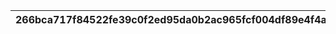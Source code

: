 |266bca717f84522fe39c0f2ed95da0b2ac965fcf004df89e4f4af0e279021134|7034dd9b5900c279c0d3d3856567b24c4f399cacb1f324cbb94f371f69da7386|3c345a1aafe5a0a47e57d71ffb4ed6a35455629764b9c5a00ccf90ee56e091e6|6f06e8f5c574a4d7dfab5b79251a30e922906bdf5791bb93143a3a5149a6d8d4|91975a952fc006fcb8c8241e4249aa3a99809294c4b5bd9afdc7113e3653a828|
| --- | --- | --- | --- | --- |